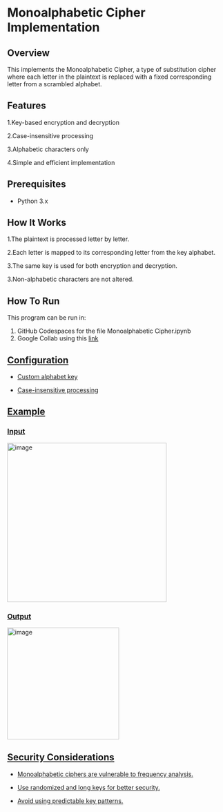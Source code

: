 # Monoalphabetic Cipher Implementation

## Overview

This implements the Monoalphabetic Cipher, a type of substitution cipher where each letter in the plaintext is replaced with a fixed corresponding letter from a scrambled alphabet.

## Features

1.Key-based encryption and decryption

2.Case-insensitive processing

3.Alphabetic characters only

4.Simple and efficient implementation

## Prerequisites

- Python 3.x

## How It Works

1.The plaintext is processed letter by letter.

2.Each letter is mapped to its corresponding letter from the key alphabet.

3.The same key is used for both encryption and decryption.

3.Non-alphabetic characters are not altered.

## How To Run

This program can be run in:
1. GitHub Codespaces for the file Monoalphabetic Cipher.ipynb
2. Google Collab using this <a href="https://colab.research.google.com/drive/1hU3FuHzzxfrnPt8FlTaNVHy5o9KDj35q"> link

## Configuration

- Custom alphabet key

- Case-insensitive processing

## Example

### Input
<img width="369" alt="image" src="https://github.com/user-attachments/assets/e1b5da2a-3b20-44f3-b018-e46d7cc720c0" />

### Output
<img width="259" alt="image" src="https://github.com/user-attachments/assets/5922d3f5-96d5-4c90-8201-7719bebc8717" />


## Security Considerations

- Monoalphabetic ciphers are vulnerable to frequency analysis.

- Use randomized and long keys for better security.

- Avoid using predictable key patterns.

